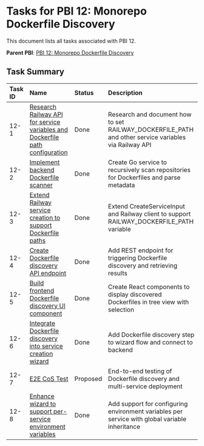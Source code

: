 # Tasks for PBI 12: Monorepo Dockerfile Discovery

This document lists all tasks associated with PBI 12.

**Parent PBI**: [PBI 12: Monorepo Dockerfile Discovery](./prd.md)

## Task Summary

| Task ID | Name | Status | Description |
| :------ | :--------------------------------------- | :------- | :--------------------------------- |
| 12-1 | [Research Railway API for service variables and Dockerfile path configuration](./12-1.md) | Done | Research and document how to set RAILWAY_DOCKERFILE_PATH and other service variables via Railway API |
| 12-2 | [Implement backend Dockerfile scanner](./12-2.md) | Done | Create Go service to recursively scan repositories for Dockerfiles and parse metadata |
| 12-3 | [Extend Railway service creation to support Dockerfile paths](./12-3.md) | Done | Extend CreateServiceInput and Railway client to support RAILWAY_DOCKERFILE_PATH variable |
| 12-4 | [Create Dockerfile discovery API endpoint](./12-4.md) | Done | Add REST endpoint for triggering Dockerfile discovery and retrieving results |
| 12-5 | [Build frontend Dockerfile discovery UI component](./12-5.md) | Done | Create React components to display discovered Dockerfiles in tree view with selection |
| 12-6 | [Integrate Dockerfile discovery into service creation wizard](./12-6.md) | Done | Add Dockerfile discovery step to wizard flow and connect to backend |
| 12-7 | [E2E CoS Test](./12-7.md) | Proposed | End-to-end testing of Dockerfile discovery and multi-service deployment |
| 12-8 | [Enhance wizard to support per-service environment variables](./12-8.md) | Done | Add support for configuring environment variables per service with global variable inheritance |

